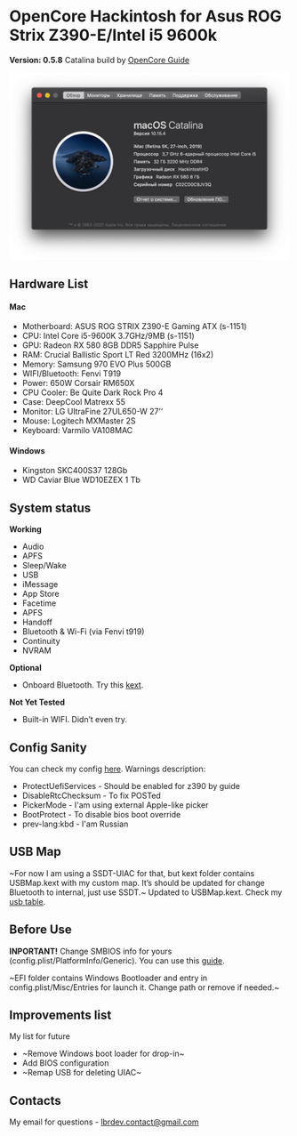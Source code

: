 # OpenCore Hackintosh for Asus ROG Strix Z390-E/Intel i5 9600k
__Version: 0.5.8__
Catalina build by [OpenCore Guide](https://dortania.github.io/OpenCore-Desktop-Guide/)

![About](_resources/info.png)

## Hardware List
#### Mac
* Motherboard: ASUS ROG STRIX Z390-E Gaming ATX (s-1151)
* CPU: Intel Core i5-9600K 3.7GHz/9MB (s-1151)
* GPU: Radeon RX 580 8GB DDR5 Sapphire Pulse
* RAM: Crucial Ballistic Sport LT Red  3200MHz (16x2)
* Memory: Samsung 970 EVO Plus 500GB
* WIFI/Bluetooth: Fenvi T919
* Power: 650W Corsair RM650X
* CPU Cooler: Be Quite Dark Rock Pro 4
* Case: DeepCool Matrexx 55
* Monitor: LG UltraFine 27UL650-W 27’’
* Mouse: Logitech MXMaster 2S
* Keyboard: Varmilo VA108MAC

#### Windows
* Kingston SKC400S37 128Gb
* WD Caviar Blue WD10EZEX 1 Tb

## System status
**Working**
* Audio
* APFS
* Sleep/Wake
* USB
* iMessage
* App Store
* Facetime
* APFS
* Handoff
* Bluetooth & Wi-Fi (via Fenvi t919)
* Continuity
* NVRAM

**Optional**
* Onboard Bluetooth. Try this [kext](https://github.com/zxystd/IntelBluetoothFirmware).

**Not Yet Tested**
* Built-in WIFI. Didn’t even try.

## Config Sanity
You can check my config [here](https://opencore.slowgeek.com/?file=coffeelake058XbuMHG&rs=coffeelake058).
Warnings description:
* ProtectUefiServices - Should be enabled for z390 by guide
* DisableRtcChecksum - To fix POSTed
* PickerMode - I'am using external Apple-like picker
* BootProtect - To disable bios boot override
* prev-lang:kbd - I'am Russian

## USB Map
~For now I am using a SSDT-UIAC for that, but kext folder contains USBMap.kext with my custom map. It’s should be updated for change Bluetooth to internal, just use SSDT.~
Updated to USBMap.kext. Check my [usb table](usb_table.md).

## Before Use
**INPORTANT!**
Change SMBIOS info for yours (config.plist/PlatformInfo/Generic). You can use this [guide](https://dortania.github.io/OpenCore-Desktop-Guide/post-install/iservices.html).

~EFI folder contains Windows Bootloader and entry in config.plist/Misc/Entries for launch it. Change path or remove if needed.~

## Improvements list
My list for future
* ~Remove Windows boot loader for drop-in~
* Add BIOS configuration
* ~Remap USB for deleting UIAC~


## Contacts
My email for questions - lbrdev.contact@gmail.com
